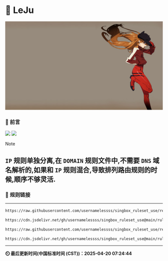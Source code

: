 
# 🧸 LeJu
![](https://raw.githubusercontent.com/usernamelessss/picture-bed/main/images/202504042256831.jpg)
### 📣 前言
![](https://shields.io/badge/-移除重复规则-ff69b4) ![](https://shields.io/badge/-IP&nbsp;规则单独存放不与&nbsp;DOMAIN&nbsp;等混合-green)
> [!NOTE]
**`IP` 规则单独分离,在 `DOMAIN` 规则文件中,不需要 `DNS` 域名解析的,如果和 `IP` 规则混合,导致排列路由规则的时候,顺序不够灵活.**
---

###  🔗 规则链接
---

```url
https://raw.githubusercontent.com/usernamelessss/singbox_ruleset_use/refs/heads/main/rule/LeJu/LeJu_No_IP.json
```

```url
https://cdn.jsdelivr.net/gh/usernamelessss/singbox_ruleset_use@main/rule/LeJu/LeJu_No_IP.json
```

```url
https://raw.githubusercontent.com/usernamelessss/singbox_ruleset_use/refs/heads/main/rule/LeJu/LeJu_No_IP.srs
```

```url
https://cdn.jsdelivr.net/gh/usernamelessss/singbox_ruleset_use@main/rule/LeJu/LeJu_No_IP.srs
```

---
**⏲️ 最后更新时间(中国标准时间 (CST))：2025-04-20 07:24:44**